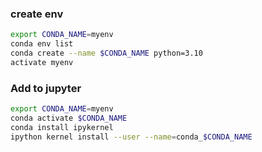 ### create env

```bash
export CONDA_NAME=myenv
conda env list
conda create --name $CONDA_NAME python=3.10
activate myenv
```

### Add to jupyter

```bash
export CONDA_NAME=myenv
conda activate $CONDA_NAME
conda install ipykernel
ipython kernel install --user --name=conda_$CONDA_NAME
```
